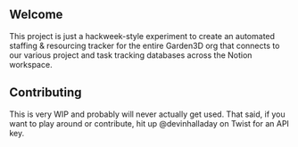 ## Welcome
This project is just a hackweek-style experiment to create an automated staffing & resourcing tracker for the entire Garden3D org that connects to our various project and task tracking databases across the Notion workspace.

## Contributing
This is very WIP and probably will never actually get used. That said, if you want to play around or contribute, hit up @devinhalladay on Twist for an API key.